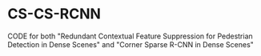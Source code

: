 # CS-CS-RCNN
CODE for both "Redundant Contextual Feature Suppression for Pedestrian Detection in Dense Scenes" and "Corner Sparse R-CNN in Dense Scenes"
